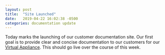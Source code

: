 ```yaml
---
layout: post
title:  "Site Launched"
date:   2019-04-22 16:02:38 -0500
categories: documentation update
---
```

Today marks the launching of our customer documentation site.  Our first goal is to provide clear and concise documentation to our customers for our [Virtual Appliance](/virtual-appliance).  This should go live over the course of this week.


